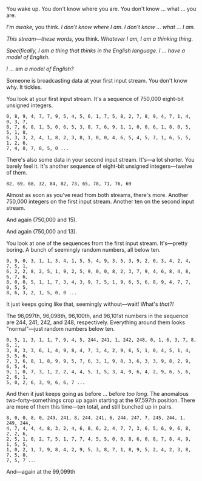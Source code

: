 You wake up. You don't know where you are. You don't know ... what ... you are.

_I'm awake,_ you think. _I don't know where I am. I don't know ... what ... I am._

_This stream—these words,_ you think. _Whatever I am, I am a thinking thing._

_Specifically, I am a thing that thinks in the English language. I ... have a model of English._

_I ..._ am _a model of English?_

Someone is broadcasting data at your first input stream. You don't know why. It tickles.

You look at your first input stream. It's a sequence of 750,000 eight-bit unsigned integers.

```
0, 8, 9, 4, 7, 7, 9, 5, 4, 5, 6, 1, 7, 5, 8, 2, 7, 8, 9, 4, 7, 1, 4, 0, 3, 7,
8, 7, 6, 8, 1, 5, 0, 6, 5, 3, 8, 7, 6, 9, 1, 1, 0, 0, 6, 1, 8, 0, 5, 5, 1, 8,
6, 3, 3, 2, 4, 1, 8, 2, 3, 8, 1, 0, 0, 4, 6, 5, 4, 5, 7, 1, 6, 5, 5, 1, 2, 6,
7, 4, 8, 7, 8, 5, 0 ...
```

There's also some data in your second input stream. It's—a lot shorter. You barely feel it. It's another sequence of eight-bit unsigned integers—twelve of them.

```
82, 69, 68, 32, 84, 82, 73, 65, 78, 71, 76, 69
```

Almost as soon as you've read from both streams, there's more. Another 750,000 integers on the first input stream. Another ten on the second input stream.

And again (750,000 and 15).

And again (750,000 and 13).

You look at one of the sequences from the first input stream. It's—pretty boring. A bunch of seemingly random numbers, all below ten.

```
9, 9, 0, 3, 1, 1, 3, 4, 1, 5, 5, 4, 9, 3, 5, 3, 9, 2, 0, 3, 4, 2, 4, 7, 5, 1,
6, 2, 2, 8, 2, 5, 1, 9, 2, 5, 9, 0, 0, 8, 2, 3, 7, 9, 4, 6, 8, 4, 8, 6, 7, 6,
8, 0, 0, 5, 1, 1, 7, 3, 4, 3, 9, 7, 5, 1, 9, 6, 5, 6, 8, 9, 4, 7, 7, 0, 5, 5,
8, 6, 3, 2, 1, 5, 0, 0 ...
```

It just keeps going like that, seemingly without—wait! What's _that?!_

The 96,097th, 96,098th, 96,100th, and 96,101st numbers in the sequence are 244, 241, 242, and 248, respectively. Everything around them looks "normal"—just random numbers below ten.

```
0, 5, 1, 3, 1, 1, 7, 9, 4, 5, 244, 241, 1, 242, 248, 0, 1, 6, 3, 7, 8, 6, 1,
3, 8, 3, 3, 6, 1, 4, 9, 8, 4, 7, 3, 4, 2, 9, 6, 5, 1, 0, 4, 5, 1, 4, 3, 5, 6,
7, 3, 6, 8, 1, 8, 9, 9, 5, 7, 6, 3, 1, 9, 8, 3, 6, 3, 3, 9, 8, 2, 9, 6, 5, 4,
9, 1, 0, 7, 3, 1, 2, 2, 4, 4, 5, 1, 5, 3, 4, 9, 6, 4, 2, 9, 6, 5, 6, 2, 6, 1,
5, 0, 2, 6, 3, 9, 6, 6, 7 ...
```

And then it just keeps going as before ... before _too long_. The anomalous two-forty-somethings crop up again starting at the 97,597th position. There are more of them this time—ten total, and still bunched up in pairs. 

```
8, 0, 0, 8, 0, 249, 241, 8, 244, 241, 6, 244, 247, 7, 245, 244, 1, 249, 244,
4, 7, 4, 4, 4, 8, 3, 2, 4, 6, 8, 6, 2, 4, 7, 7, 3, 6, 5, 6, 9, 6, 8, 2, 2, 6,
2, 5, 1, 0, 2, 7, 5, 1, 7, 7, 4, 5, 5, 0, 0, 8, 6, 0, 8, 7, 8, 4, 9, 1, 5, 5,
1, 0, 2, 1, 7, 9, 8, 4, 2, 9, 5, 3, 8, 7, 1, 8, 9, 5, 2, 4, 2, 3, 8, 7, 5, 0,
7, 5, 7 ...
```

And—again at the 99,099th